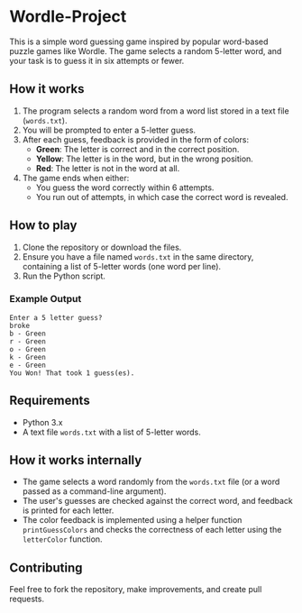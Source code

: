 # Wordle-Project

This is a simple word guessing game inspired by popular word-based puzzle games like Wordle. The game selects a random 5-letter word, and your task is to guess it in six attempts or fewer.

## How it works

1. The program selects a random word from a word list stored in a text file (`words.txt`).
2. You will be prompted to enter a 5-letter guess.
3. After each guess, feedback is provided in the form of colors:
   - **Green**: The letter is correct and in the correct position.
   - **Yellow**: The letter is in the word, but in the wrong position.
   - **Red**: The letter is not in the word at all.
4. The game ends when either:
   - You guess the word correctly within 6 attempts.
   - You run out of attempts, in which case the correct word is revealed.

## How to play

1. Clone the repository or download the files.
2. Ensure you have a file named `words.txt` in the same directory, containing a list of 5-letter words (one word per line).
3. Run the Python script.

### Example Output

```
Enter a 5 letter guess?
broke
b - Green
r - Green
o - Green
k - Green
e - Green
You Won! That took 1 guess(es).
```

## Requirements

- Python 3.x
- A text file `words.txt` with a list of 5-letter words.

## How it works internally

- The game selects a word randomly from the `words.txt` file (or a word passed as a command-line argument).
- The user's guesses are checked against the correct word, and feedback is printed for each letter.
- The color feedback is implemented using a helper function `printGuessColors` and checks the correctness of each letter using the `letterColor` function.

## Contributing

Feel free to fork the repository, make improvements, and create pull requests.
